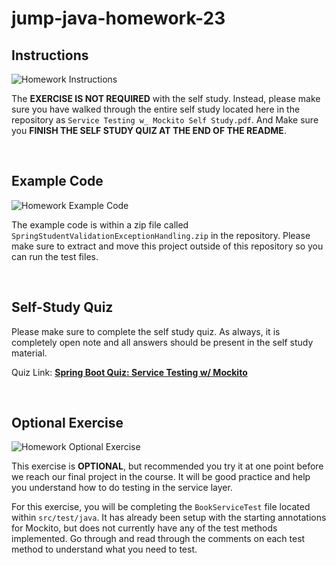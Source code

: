 
<h1>jump-java-homework-23</h1>

<h2>Instructions</h2>

<img src="https://jump-java-daily-hw-prompts.s3.amazonaws.com/Homework-23-Prompt.png" alt="Homework Instructions" />

<p>The <b>EXERCISE IS NOT REQUIRED</b> with the self study. Instead, please make sure you have walked through the entire self study located here in the repository as <code>Service Testing w_ Mockito Self Study.pdf</code>. And Make sure you <b>FINISH THE SELF STUDY QUIZ AT THE END OF THE README</b>. </p>


<br/>
<h2>Example Code</h2>

<img src="https://jump-java-daily-hw-prompts.s3.amazonaws.com/Homework-23-Example-Code.png" alt="Homework Example Code" />

<p>The example code is within a zip file called <code>SpringStudentValidationExceptionHandling.zip</code> in the repository. Please make sure to extract and move this project outside of this repository so you can run the test files.</p>


<br/>
<h2>Self-Study Quiz</h2>

<p>Please make sure to complete the self study quiz. As always, it is completely open note and all answers should be present in the self study material.</p>

<p>Quiz Link: <b><a href="https://forms.gle/nuPd4bA9D3FganmDA">Spring Boot Quiz: Service Testing w/ Mockito</a></b> </p>


<br/>
<h2>Optional Exercise</h2>

<img src="https://jump-java-daily-hw-prompts.s3.amazonaws.com/Homework-23-Optional-Exercise.png" alt="Homework Optional Exercise" />

<p>This exercise is <b>OPTIONAL</b>, but recommended you try it at one point before we reach our final project in the course. It will be good practice and help you understand how to do testing in the service layer. </p>

<p>For this exercise, you will be completing the <code>BookServiceTest</code> file located within <code>src/test/java</code>. It has already been setup with the starting annotations for Mockito, but does not currently have any of the test methods implemented. Go through and read through the comments on each test method to understand what you need to test. </p>






